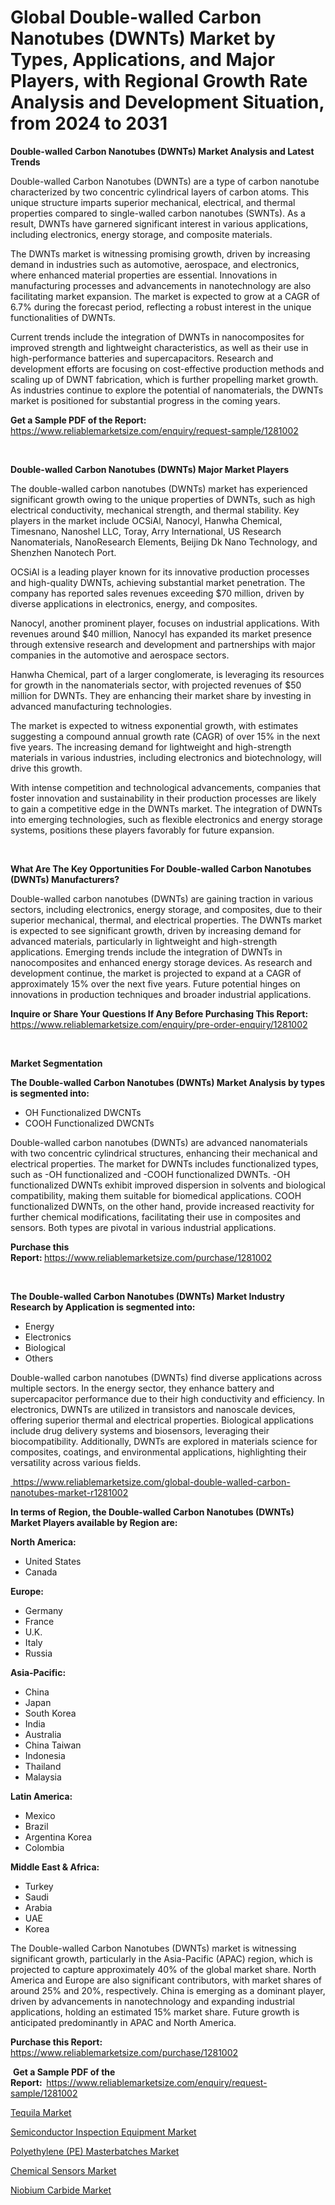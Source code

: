 <p><h1>Global Double-walled Carbon Nanotubes (DWNTs) Market by Types, Applications, and Major Players, with Regional Growth Rate Analysis and Development Situation, from 2024 to 2031</h1></p><p><strong>Double-walled Carbon Nanotubes (DWNTs) Market Analysis and Latest Trends</strong></p>
<p><p>Double-walled Carbon Nanotubes (DWNTs) are a type of carbon nanotube characterized by two concentric cylindrical layers of carbon atoms. This unique structure imparts superior mechanical, electrical, and thermal properties compared to single-walled carbon nanotubes (SWNTs). As a result, DWNTs have garnered significant interest in various applications, including electronics, energy storage, and composite materials.</p><p>The DWNTs market is witnessing promising growth, driven by increasing demand in industries such as automotive, aerospace, and electronics, where enhanced material properties are essential. Innovations in manufacturing processes and advancements in nanotechnology are also facilitating market expansion. The market is expected to grow at a CAGR of 6.7% during the forecast period, reflecting a robust interest in the unique functionalities of DWNTs.</p><p>Current trends include the integration of DWNTs in nanocomposites for improved strength and lightweight characteristics, as well as their use in high-performance batteries and supercapacitors. Research and development efforts are focusing on cost-effective production methods and scaling up of DWNT fabrication, which is further propelling market growth. As industries continue to explore the potential of nanomaterials, the DWNTs market is positioned for substantial progress in the coming years.</p></p>
<p><strong>Get a Sample PDF of the Report:&nbsp;</strong> <a href="https://www.reliablemarketsize.com/enquiry/request-sample/1281002?utm_campaign=1832&utm_medium=2&utm_source=Github&utm_content=ia&utm_term=16122024&utm_id=double-walled-carbon-nanotubes-dwnts">https://www.reliablemarketsize.com/enquiry/request-sample/1281002</a></p>
<p>&nbsp;</p>
<p><strong>Double-walled Carbon Nanotubes (DWNTs) Major Market Players</strong></p>
<p><p>The double-walled carbon nanotubes (DWNTs) market has experienced significant growth owing to the unique properties of DWNTs, such as high electrical conductivity, mechanical strength, and thermal stability. Key players in the market include OCSiAl, Nanocyl, Hanwha Chemical, Timesnano, Nanoshel LLC, Toray, Arry International, US Research Nanomaterials, NanoResearch Elements, Beijing Dk Nano Technology, and Shenzhen Nanotech Port.</p><p>OCSiAl is a leading player known for its innovative production processes and high-quality DWNTs, achieving substantial market penetration. The company has reported sales revenues exceeding $70 million, driven by diverse applications in electronics, energy, and composites.</p><p>Nanocyl, another prominent player, focuses on industrial applications. With revenues around $40 million, Nanocyl has expanded its market presence through extensive research and development and partnerships with major companies in the automotive and aerospace sectors.</p><p>Hanwha Chemical, part of a larger conglomerate, is leveraging its resources for growth in the nanomaterials sector, with projected revenues of $50 million for DWNTs. They are enhancing their market share by investing in advanced manufacturing technologies.</p><p>The market is expected to witness exponential growth, with estimates suggesting a compound annual growth rate (CAGR) of over 15% in the next five years. The increasing demand for lightweight and high-strength materials in various industries, including electronics and biotechnology, will drive this growth.</p><p>With intense competition and technological advancements, companies that foster innovation and sustainability in their production processes are likely to gain a competitive edge in the DWNTs market. The integration of DWNTs into emerging technologies, such as flexible electronics and energy storage systems, positions these players favorably for future expansion.</p></p>
<p>&nbsp;</p>
<p><strong>What Are The Key Opportunities For Double-walled Carbon Nanotubes (DWNTs) Manufacturers?</strong></p>
<p><p>Double-walled carbon nanotubes (DWNTs) are gaining traction in various sectors, including electronics, energy storage, and composites, due to their superior mechanical, thermal, and electrical properties. The DWNTs market is expected to see significant growth, driven by increasing demand for advanced materials, particularly in lightweight and high-strength applications. Emerging trends include the integration of DWNTs in nanocomposites and enhanced energy storage devices. As research and development continue, the market is projected to expand at a CAGR of approximately 15% over the next five years. Future potential hinges on innovations in production techniques and broader industrial applications.</p></p>
<p><strong>Inquire or Share Your Questions If Any Before Purchasing This Report:</strong> <a href="https://www.reliablemarketsize.com/enquiry/pre-order-enquiry/1281002?utm_campaign=1832&utm_medium=2&utm_source=Github&utm_content=ia&utm_term=16122024&utm_id=double-walled-carbon-nanotubes-dwnts">https://www.reliablemarketsize.com/enquiry/pre-order-enquiry/1281002</a></p>
<p>&nbsp;</p>
<p><strong>Market Segmentation</strong></p>
<p><strong>The Double-walled Carbon Nanotubes (DWNTs) Market Analysis by types is segmented into:</strong></p>
<p><ul><li>OH Functionalized DWCNTs</li><li>COOH Functionalized DWCNTs</li></ul></p>
<p><p>Double-walled carbon nanotubes (DWNTs) are advanced nanomaterials with two concentric cylindrical structures, enhancing their mechanical and electrical properties. The market for DWNTs includes functionalized types, such as -OH functionalized and -COOH functionalized DWNTs. -OH functionalized DWNTs exhibit improved dispersion in solvents and biological compatibility, making them suitable for biomedical applications. COOH functionalized DWNTs, on the other hand, provide increased reactivity for further chemical modifications, facilitating their use in composites and sensors. Both types are pivotal in various industrial applications.</p></p>
<p><strong>Purchase this Report:&nbsp;</strong><a href="https://www.reliablemarketsize.com/purchase/1281002?utm_campaign=1832&utm_medium=2&utm_source=Github&utm_content=ia&utm_term=16122024&utm_id=double-walled-carbon-nanotubes-dwnts">https://www.reliablemarketsize.com/purchase/1281002</a></p>
<p>&nbsp;</p>
<p><strong>The Double-walled Carbon Nanotubes (DWNTs) Market Industry Research by Application is segmented into:</strong></p>
<p><ul><li>Energy</li><li>Electronics</li><li>Biological</li><li>Others</li></ul></p>
<p><p>Double-walled carbon nanotubes (DWNTs) find diverse applications across multiple sectors. In the energy sector, they enhance battery and supercapacitor performance due to their high conductivity and efficiency. In electronics, DWNTs are utilized in transistors and nanoscale devices, offering superior thermal and electrical properties. Biological applications include drug delivery systems and biosensors, leveraging their biocompatibility. Additionally, DWNTs are explored in materials science for composites, coatings, and environmental applications, highlighting their versatility across various fields.</p></p>
<p><a href="https://www.reliablemarketsize.com/global-double-walled-carbon-nanotubes-market-r1281002?utm_campaign=1832&utm_medium=2&utm_source=Github&utm_content=ia&utm_term=16122024&utm_id=double-walled-carbon-nanotubes-dwnts">&nbsp;https://www.reliablemarketsize.com/global-double-walled-carbon-nanotubes-market-r1281002</a></p>
<p><strong>In terms of Region, the Double-walled Carbon Nanotubes (DWNTs) Market Players available by Region are:</strong></p>
<p>
    <p> <strong> North America: </strong>
        <ul>
            <li>United States</li>
            <li>Canada</li>
        </ul>
        </p> 
    <p> <strong> Europe: </strong>
        <ul>
            <li>Germany</li>
            <li>France</li>
            <li>U.K.</li>
            <li>Italy</li>
            <li>Russia</li>
        </ul>
        </p> 
    <p> <strong> Asia-Pacific: </strong>
        <ul>
            <li>China</li>
            <li>Japan</li>
            <li>South Korea</li>
            <li>India</li>
            <li>Australia</li>
            <li>China Taiwan</li>
            <li>Indonesia</li>
            <li>Thailand</li>
            <li>Malaysia</li>
        </ul>
        </p> 
    <p> <strong> Latin America: </strong>
        <ul>
            <li>Mexico</li>
            <li>Brazil</li>
            <li>Argentina Korea</li>
            <li>Colombia</li>
        </ul>
        </p> 
    <p> <strong> Middle East & Africa: </strong>
        <ul>
            <li>Turkey</li>
            <li>Saudi</li>
            <li>Arabia</li>
            <li>UAE</li>
            <li>Korea</li>
        </ul>
    </p>
    </p>
<p><p>The Double-walled Carbon Nanotubes (DWNTs) market is witnessing significant growth, particularly in the Asia-Pacific (APAC) region, which is projected to capture approximately 40% of the global market share. North America and Europe are also significant contributors, with market shares of around 25% and 20%, respectively. China is emerging as a dominant player, driven by advancements in nanotechnology and expanding industrial applications, holding an estimated 15% market share. Future growth is anticipated predominantly in APAC and North America.</p></p>
<p><strong>Purchase this Report: </strong><a href="https://www.reliablemarketsize.com/purchase/1281002?utm_campaign=1832&utm_medium=2&utm_source=Github&utm_content=ia&utm_term=16122024&utm_id=double-walled-carbon-nanotubes-dwnts">https://www.reliablemarketsize.com/purchase/1281002</a></p>
<p>&nbsp;<strong>Get a Sample PDF of the Report:&nbsp;&nbsp;</strong><a href="https://www.reliablemarketsize.com/enquiry/request-sample/1281002?utm_campaign=1832&utm_medium=2&utm_source=Github&utm_content=ia&utm_term=16122024&utm_id=double-walled-carbon-nanotubes-dwnts">https://www.reliablemarketsize.com/enquiry/request-sample/1281002</a></p>
<p><strong></strong></p>
<p><p><a href="https://www.linkedin.com/pulse/tequila-market-analysis-indicates-favorable-growth-projected-g9ule?utm_campaign=1832&utm_medium=2&utm_source=Github&utm_content=ia&utm_term=16122024&utm_id=double-walled-carbon-nanotubes-dwnts">Tequila Market</a></p><p><a href="https://www.linkedin.com/pulse/decoding-semiconductor-inspection-equipment-market-dynamics-x6see?utm_campaign=1832&utm_medium=2&utm_source=Github&utm_content=ia&utm_term=16122024&utm_id=double-walled-carbon-nanotubes-dwnts">Semiconductor Inspection Equipment Market</a></p><p><a href="https://github.com/AKSHATREPORTPRIME/Market-Research-Report-List-6/blob/main/polyethylene-pe-masterbatches-market.md?utm_campaign=1832&utm_medium=2&utm_source=Github&utm_content=ia&utm_term=16122024&utm_id=double-walled-carbon-nanotubes-dwnts">Polyethylene (PE) Masterbatches Market</a></p><p><a href="https://www.linkedin.com/pulse/outlook-chemical-sensors-market-2024-2031-competitive-insights-6eyoe?utm_campaign=1832&utm_medium=2&utm_source=Github&utm_content=ia&utm_term=16122024&utm_id=double-walled-carbon-nanotubes-dwnts">Chemical Sensors Market</a></p><p><a href="https://www.linkedin.com/pulse/niobium-carbide-market-analysis-industry-trends-cagr-146-growth-ajtue?utm_campaign=1832&utm_medium=2&utm_source=Github&utm_content=ia&utm_term=16122024&utm_id=double-walled-carbon-nanotubes-dwnts">Niobium Carbide Market</a></p></p>